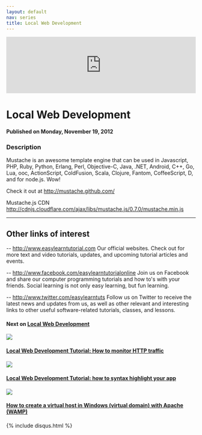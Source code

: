 ```yaml
---
layout: default
nav: series
title: Local Web Development
---
```


<div class="container">
    <div class="row mt grid">
        <div class="mt"></div>
        <div class="row" style="margin-bottom: 20px;">
            <div class="col-sm-push-1 col-sm-10 col-md-push-2 col-md-8">
                <div class="video-container">
                    <iframe width="100%" src="https://www.youtube.com/embed/JlmoQBF2lvw" frameborder="0" allowfullscreen></iframe>
                </div>
            </div>
            <div class="clearfix"></div>
            <div class="col-md-8">
                <h1>Local Web Development</h1>
                <h4>Published on Monday, November 19, 2012</h4>
                <h3>Description</h3>
                <p>Mustache is an awesome template engine that can be used in Javascript, PHP, Ruby, Python, Erlang, Perl, Objective-C, Java, .NET, Android, C++, Go, Lua, ooc, ActionScript, ColdFusion, Scala, Clojure, Fantom, CoffeeScript, D, and for node.js. Wow!

Check it out at http://mustache.github.com/

Mustache.js CDN http://cdnjs.cloudflare.com/ajax/libs/mustache.js/0.7.0/mustache.min.js

--------------------------------
Other links of interest
--------------------------------

-- http://www.easylearntutorial.com Our official websites. Check out for more text and video tutorials, updates, and upcoming tutorial articles and events.

-- http://www.facebook.com/easylearntutorialonline Join us on Facebook and share our computer programming tutorials and how to's with your friends. Social learning is not only easy learning, but fun learning.

-- http://www.twitter.com/easylearntuts Follow us on Twitter to receive the latest news and updates from us, as well as other relevant and interesting links to other useful software-related tutorials, classes, and lessons.</p>
            </div>
            <div class="col-md-4">
                <h4>Next on <a href="/series/local-web-development">Local Web Development</a></h4><div class="row" style="margin-bottom: 20px">
            <div class="col-md-6">
                <a href="/series/local-web-development/local-web-development-tutorial-how-to-monitor-http-traffic">
                    <img src="/img/blank.gif" data-echo="https://i.ytimg.com/vi/lXbUAUdzbmI/hqdefault.jpg" class="img-responsive" />
                </a>
            </div>
            <div class="col-md-6">
                <h4>
                    <a href="/series/local-web-development/local-web-development-tutorial-how-to-monitor-http-traffic">Local Web Development Tutorial: How to monitor HTTP traffic</a>
                </h4>
            </div>
        </div><div class="row" style="margin-bottom: 20px">
            <div class="col-md-6">
                <a href="/series/local-web-development/local-web-development-tutorial-how-to-syntax-highlight-your-app">
                    <img src="/img/blank.gif" data-echo="https://i.ytimg.com/vi/ovmVJVr-iPQ/hqdefault.jpg" class="img-responsive" />
                </a>
            </div>
            <div class="col-md-6">
                <h4>
                    <a href="/series/local-web-development/local-web-development-tutorial-how-to-syntax-highlight-your-app">Local Web Development Tutorial: how to syntax highlight your app</a>
                </h4>
            </div>
        </div><div class="row" style="margin-bottom: 20px">
            <div class="col-md-6">
                <a href="/series/local-web-development/how-to-create-a-virtual-host-in-windows-virtual-domain-with-apache-wamp-">
                    <img src="/img/blank.gif" data-echo="https://i.ytimg.com/vi/cZ9FU7x97qw/hqdefault.jpg" class="img-responsive" />
                </a>
            </div>
            <div class="col-md-6">
                <h4>
                    <a href="/series/local-web-development/how-to-create-a-virtual-host-in-windows-virtual-domain-with-apache-wamp-">How to create a virtual host in Windows (virtual domain) with Apache (WAMP)</a>
                </h4>
            </div>
        </div>
            </div>
            <div class="col-md-8">
                {% include disqus.html %}
            </div>
        </div>
    </div>
    <div class="row mt grid"></div>
</div>
